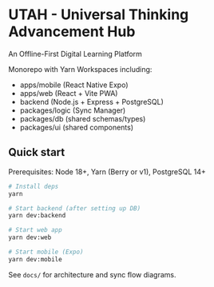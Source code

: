 # UTAH - Universal Thinking Advancement Hub

An Offline-First Digital Learning Platform

Monorepo with Yarn Workspaces including:
- apps/mobile (React Native Expo)
- apps/web (React + Vite PWA)
- backend (Node.js + Express + PostgreSQL)
- packages/logic (Sync Manager)
- packages/db (shared schemas/types)
- packages/ui (shared components)

## Quick start

Prerequisites: Node 18+, Yarn (Berry or v1), PostgreSQL 14+

```bash
# Install deps
yarn

# Start backend (after setting up DB)
yarn dev:backend

# Start web app
yarn dev:web

# Start mobile (Expo)
yarn dev:mobile
```

See `docs/` for architecture and sync flow diagrams.
